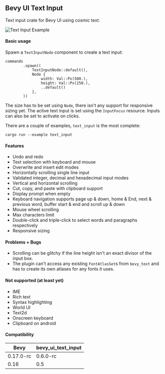 ## Bevy UI Text Input

Text input crate for Bevy UI using cosmic text.

![Text Input Example](input_screen.png)

#### Basic usage

Spawn a `TextInputNode` component to create a text input:

```
commands
        .spawn((
            TextInputNode::default(),
            Node {
                width: Val::Px(500.),
                height: Val::Px(250.),
                ..default()
            },
        ))
```

The size has to be set using `Node`, there isn't any support for responsive sizing yet.
The active text input is set using the `InputFocus` resource. Inputs can also be set to activate on clicks.

There are a couple of examples, `text_input` is the most complete:
```
cargo run --example text_input
```

#### Features
* Undo and redo
* Text selection with keyboard and mouse
* Overwrite and insert edit modes
* Horizontally scrolling single line input
* Validated integer, decimal and hexadecimal input modes
* Vertical and horizontal scrolling
* Cut, copy, and paste with clipboard support
* Display prompt when empty
* Keyboard navigation supports page up & down, home & End, next & previous word, buffer start & end and scroll up & down
* Mouse wheel scrolling
* Max characters limit
* Double-click and triple-click to select words and paragraphs respectively
* Responsive sizing

#### Problems + Bugs
* Scrolling can be glitchy if the line height isn't an exact divisor of the input box.
* The plugin can't access any existing `FontAtlasSet`s from `bevy_text` and has to create its own atlases for any fonts it uses.

#### Not supported (at least yet)
* IME
* Rich text
* Syntax highlighting
* World UI
* Text2d
* Onscreen keyboard
* Clipboard on android

#### Compatibility

| Bevy      | bevy_ui_text_input |
|-----------|--------------------|
| 0.17.0-rc | 0.6.0-rc           |
| 0.16      | 0.5                |

